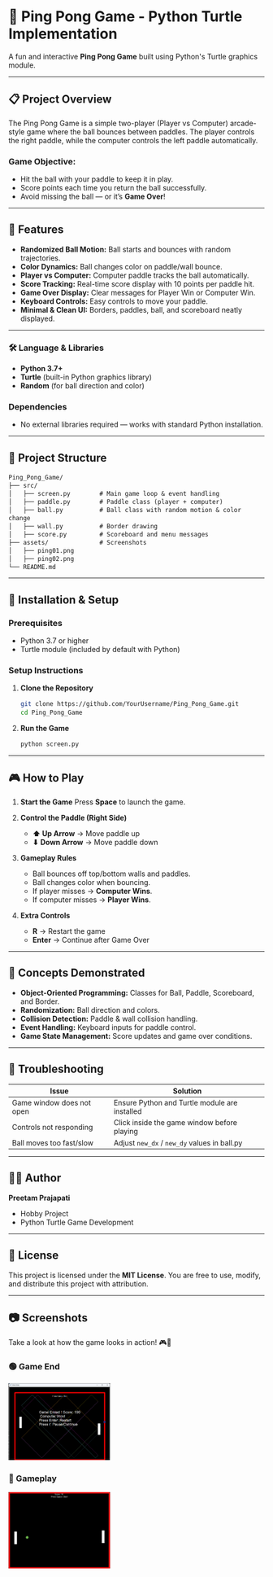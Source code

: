 # 🏓 Ping Pong Game - Python Turtle Implementation

A fun and interactive **Ping Pong Game** built using Python's Turtle graphics module.

---

## 📋 Project Overview

The Ping Pong Game is a simple two-player (Player vs Computer) arcade-style game where the ball bounces between paddles. The player controls the right paddle, while the computer controls the left paddle automatically.

### Game Objective:

* Hit the ball with your paddle to keep it in play.
* Score points each time you return the ball successfully.
* Avoid missing the ball — or it’s **Game Over**!

---

## 🚀 Features

* **Randomized Ball Motion:** Ball starts and bounces with random trajectories.
* **Color Dynamics:** Ball changes color on paddle/wall bounce.
* **Player vs Computer:** Computer paddle tracks the ball automatically.
* **Score Tracking:** Real-time score display with 10 points per paddle hit.
* **Game Over Display:** Clear messages for Player Win or Computer Win.
* **Keyboard Controls:** Easy controls to move your paddle.
* **Minimal & Clean UI:** Borders, paddles, ball, and scoreboard neatly displayed.

---

### 🛠️ Language & Libraries

* **Python 3.7+**
* **Turtle** (built-in Python graphics library)
* **Random** (for ball direction and color)

### Dependencies

* No external libraries required — works with standard Python installation.

---

## 📁 Project Structure

```
Ping_Pong_Game/
├── src/
│   ├── screen.py        # Main game loop & event handling
│   ├── paddle.py        # Paddle class (player + computer)
│   ├── ball.py          # Ball class with random motion & color change
│   ├── wall.py          # Border drawing
│   ├── score.py         # Scoreboard and menu messages
├── assets/              # Screenshots
│   ├── ping01.png
│   ├── ping02.png
└── README.md
```

---

## 🔧 Installation & Setup

### Prerequisites

* Python 3.7 or higher
* Turtle module (included by default with Python)

### Setup Instructions

1. **Clone the Repository**

   ```bash
   git clone https://github.com/YourUsername/Ping_Pong_Game.git
   cd Ping_Pong_Game
   ```

2. **Run the Game**

   ```bash
   python screen.py
   ```

---

## 🎮 How to Play

1. **Start the Game**
   Press **Space** to launch the game.

2. **Control the Paddle (Right Side)**

   * **⬆ Up Arrow** → Move paddle up
   * **⬇ Down Arrow** → Move paddle down

3. **Gameplay Rules**

   * Ball bounces off top/bottom walls and paddles.
   * Ball changes color when bouncing.
   * If player misses → **Computer Wins**.
   * If computer misses → **Player Wins**.

4. **Extra Controls**

   * **R** → Restart the game
   * **Enter** → Continue after Game Over

---

## 🧮 Concepts Demonstrated

* **Object-Oriented Programming:** Classes for Ball, Paddle, Scoreboard, and Border.
* **Randomization:** Ball direction and colors.
* **Collision Detection:** Paddle & wall collision handling.
* **Event Handling:** Keyboard inputs for paddle control.
* **Game State Management:** Score updates and game over conditions.

---

## 🐛 Troubleshooting

| Issue                     | Solution                                      |
| ------------------------- | --------------------------------------------- |
| Game window does not open | Ensure Python and Turtle module are installed |
| Controls not responding   | Click inside the game window before playing   |
| Ball moves too fast/slow  | Adjust `new_dx` / `new_dy` values in ball.py  |

---

## 👨‍🎓 Author

**Preetam Prajapati**

* Hobby Project
* Python Turtle Game Development

---

## 📄 License

This project is licensed under the **MIT License**.
You are free to use, modify, and distribute this project with attribution.

---

## 📷 Screenshots

Take a look at how the game looks in action! 🎮🏓

### 🟢 Game End

<a href="assets/ping01.png"> <img src="assets/ping01.png" width="200"/> </a>

### 🔵 Gameplay

<a href="assets/ping02.png"> <img src="assets/ping02.png" width="200"/> </a>
